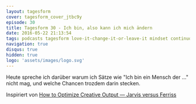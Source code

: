 ```yaml
---
layout: tagesform
cover: tagesform_cover_jtbc9y
episode: 30
title: Tagesform 30 - Ich bin, also kann ich mich ändern
date: 2016-05-22 21:13:54
tags: podcasts tagesform love-it-change-it-or-leave-it mindset continuous-improvement
navigation: true
disqus: true
hidden: true
logo: 'assets/images/logo.svg'
---
```


Heute spreche ich darüber warum ich Sätze wie "Ich bin ein Mensch der ..." 
nicht mag, und welche Chancen trozdem darin stecken.

<!-- more -->

Inspiriert von [How to Optimize Creative Output — Jarvis versus Ferriss](http://fourhourworkweek.com/2016/05/13/how-to-optimize-creative-output-jarvis-versus-ferriss/)
